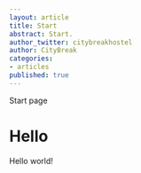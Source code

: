 ```yaml
---
layout: article
title: Start
abstract: Start.
author_twitter: citybreakhostel
author: CityBreak
categories:
- articles
published: true
---
```



Start page

# Hello

Hello world!